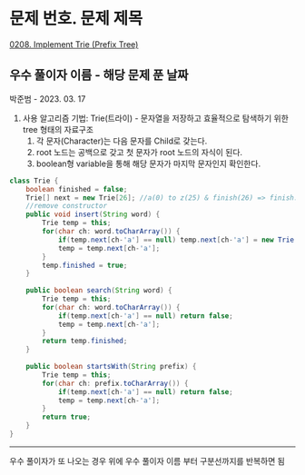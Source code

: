 # 문제 번호. 문제 제목

[0208. Implement Trie (Prefix Tree)](https://leetcode.com/problems/implement-trie-prefix-tree/)

## 우수 풀이자 이름 - 해당 문제 푼 날짜

박준범 - 2023. 03. 17
1. 사용 알고리즘 기법: Trie(트라이) - 문자열을 저장하고 효율적으로 탐색하기 위한 tree 형태의 자료구조
    1. 각 문자(Character)는 다음 문자를 Child로 갖는다.
    2. root 노드는 공백으로 갖고 첫 문자가 root 노드의 자식이 된다.
    3. boolean형 variable을 통해 해당 문자가 마지막 문자인지 확인한다.

```java
class Trie {
    boolean finished = false;
    Trie[] next = new Trie[26]; //a(0) to z(25) & finish(26) => finish: new boolean
    //remove constructor
    public void insert(String word) {
        Trie temp = this;
        for(char ch: word.toCharArray()) {
            if(temp.next[ch-'a'] == null) temp.next[ch-'a'] = new Trie();
            temp = temp.next[ch-'a'];
        }
        temp.finished = true;
    }
    
    public boolean search(String word) {
        Trie temp = this;
        for(char ch: word.toCharArray()) {
            if(temp.next[ch-'a'] == null) return false;
            temp = temp.next[ch-'a'];
        }
        return temp.finished;
    }
    
    public boolean startsWith(String prefix) {
        Trie temp = this;
        for(char ch: prefix.toCharArray()) {
            if(temp.next[ch-'a'] == null) return false;
            temp = temp.next[ch-'a'];
        }
        return true;
    }
}
```

---

우수 풀이자가 또 나오는 경우 위에 우수 풀이자 이름 부터 구분선까지를 반복하면 됨
